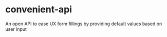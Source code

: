 # convenient-api
An open API to ease UX form fillings by providing default values based on user input
